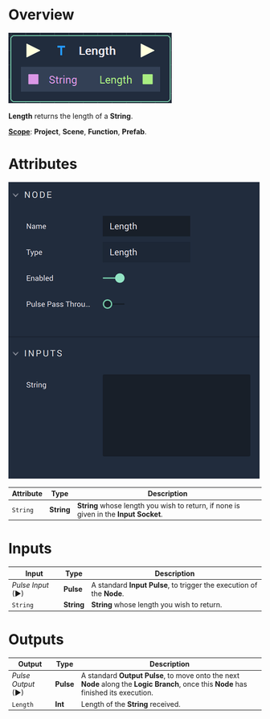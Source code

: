 # Overview

![The Length Node.](../../.gitbook/assets/lengthnode.png)

**Length** returns the length of a **String**.

[**Scope**](../overview.md#scopes): **Project**, **Scene**, **Function**, **Prefab**.

# Attributes

![The Length Node Attributes.](../../.gitbook/assets/lengthattributes.png)

|Attribute|Type|Description|
|---|---|---|
| `String` | **String** | **String** whose length you wish to return, if none is given in the **Input Socket**. |

# Inputs

|Input|Type|Description|
|---|---|---|
|*Pulse Input* (►)|**Pulse**|A standard **Input Pulse**, to trigger the execution of the **Node**.|
| `String` | **String** | **String** whose length you wish to return. |

# Outputs

|Output|Type|Description|
|---|---|---|
|*Pulse Output* (►)|**Pulse**|A standard **Output Pulse**, to move onto the next **Node** along the **Logic Branch**, once this **Node** has finished its execution.|
| `Length` | **Int** | Length of the **String** received. |



